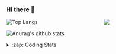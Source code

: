 ### Hi there 👋

<!--
**tao8687/tao8687** is a ✨ _special_ ✨ repository because its `README.md` (this file) appears on your GitHub profile.

Here are some ideas to get you started:

- 🔭 I’m currently working on ...
- 🌱 I’m currently learning ...
- 👯 I’m looking to collaborate on ...
- 🤔 I’m looking for help with ...
- 💬 Ask me about ...
- 📫 How to reach me: ...
- 😄 Pronouns: ...
- ⚡ Fun fact: ...
-->

<img align='right' src="https://media.giphy.com/media/M9gbBd9nbDrOTu1Mqx/giphy.gif" width="240">

  
![Top Langs](https://github-readme-stats.vercel.app/api/top-langs/?username=tao8687&layout=compact&title_color=23238E&text_color=A67D3D)

![Anurag's github stats](https://github-readme-stats.vercel.app/api?username=tao8687&show_icons=true&&text_color=A67D3D&title_color=23238E&show_icons=false&count_private=true&hide=stars)

<details>
  <summary>:zap: Coding Stats</summary>
  <br>
    
<!--START_SECTION:waka-->
![Code Time](http://img.shields.io/badge/Code%20Time-1%2C950%20hrs%2022%20mins-blue)

![Profile Views](http://img.shields.io/badge/Profile%20Views-0-blue)

**🐱 My GitHub Data** 

> 📦 1.5 MB Used in GitHub's Storage 
 > 
> 🚫 Not Opted to Hire
 > 
> 📜 62 Public Repositories 
 > 
> 🔑 24 Private Repositories 
 > 
**I'm an Early 🐤** 

```text
🌞 Morning                1699 commits        ██████████████████████░░░   88.86 % 
🌆 Daytime                90 commits          █░░░░░░░░░░░░░░░░░░░░░░░░   04.71 % 
🌃 Evening                119 commits         ██░░░░░░░░░░░░░░░░░░░░░░░   06.22 % 
🌙 Night                  4 commits           ░░░░░░░░░░░░░░░░░░░░░░░░░   00.21 % 
```
📅 **I'm Most Productive on Wednesday** 

```text
Monday                   274 commits         ████░░░░░░░░░░░░░░░░░░░░░   14.33 % 
Tuesday                  260 commits         ███░░░░░░░░░░░░░░░░░░░░░░   13.60 % 
Wednesday                331 commits         ████░░░░░░░░░░░░░░░░░░░░░   17.31 % 
Thursday                 255 commits         ███░░░░░░░░░░░░░░░░░░░░░░   13.34 % 
Friday                   271 commits         ████░░░░░░░░░░░░░░░░░░░░░   14.17 % 
Saturday                 265 commits         ███░░░░░░░░░░░░░░░░░░░░░░   13.86 % 
Sunday                   256 commits         ███░░░░░░░░░░░░░░░░░░░░░░   13.39 % 
```


📊 **This Week I Spent My Time On** 

```text
🕑︎ Time Zone: Asia/Shanghai

💬 Programming Languages: 
CMake                    49 mins             ███████░░░░░░░░░░░░░░░░░░   29.49 % 
C++                      40 mins             ██████░░░░░░░░░░░░░░░░░░░   24.26 % 
YAML                     35 mins             █████░░░░░░░░░░░░░░░░░░░░   21.41 % 
Python                   22 mins             ███░░░░░░░░░░░░░░░░░░░░░░   13.62 % 
Markdown                 11 mins             ██░░░░░░░░░░░░░░░░░░░░░░░   06.84 % 

🔥 Editors: 
VS Code                  2 hrs 47 mins       █████████████████████████   100.00 % 

🐱‍💻 Projects: 
LIO-SAM                  50 mins             ███████░░░░░░░░░░░░░░░░░░   29.87 % 
VINS-Fusion              27 mins             ████░░░░░░░░░░░░░░░░░░░░░   16.12 % 
BossMatchJobHunter       26 mins             ████░░░░░░░░░░░░░░░░░░░░░   15.57 % 
InferLLM                 22 mins             ███░░░░░░░░░░░░░░░░░░░░░░   13.42 % 
Lidar_IMU_Localization   21 mins             ███░░░░░░░░░░░░░░░░░░░░░░   12.88 % 

💻 Operating System: 
Linux                    2 hrs 47 mins       █████████████████████████   100.00 % 
```

**I Mostly Code in C++** 

```text
C++                      11 repos            ████████░░░░░░░░░░░░░░░░░   32.35 % 
Python                   9 repos             ███████░░░░░░░░░░░░░░░░░░   26.47 % 
JavaScript               2 repos             █░░░░░░░░░░░░░░░░░░░░░░░░   05.88 % 
Batchfile                1 repo              █░░░░░░░░░░░░░░░░░░░░░░░░   02.94 % 
HTML                     1 repo              █░░░░░░░░░░░░░░░░░░░░░░░░   02.94 % 
```



**Timeline**

![Lines of Code chart](https://raw.githubusercontent.com/tao8687/tao8687/master/assets/bar_graph.png)


 Last Updated on 06/04/2025 01:52:49 UTC
<!--END_SECTION:waka-->
</details>
